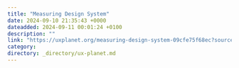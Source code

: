 ```yaml
---
title: "Measuring Design System"
date: 2024-09-10 21:35:43 +0000
dateadded: 2024-09-11 00:01:24 +0100
description: ""
link: "https://uxplanet.org/measuring-design-system-09cfe75f68ec?source=rss----819cc2aaeee0---4"
category:
directory: _directory/ux-planet.md
---
```

